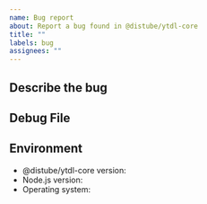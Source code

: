 ```yaml
---
name: Bug report
about: Report a bug found in @distube/ytdl-core
title: ""
labels: bug
assignees: ""
---
```


## Describe the bug
<!-- A clear and concise description of what the bug is. -->

## Debug File
<!-- Please upload your debug file by dragging and dropping it here (if any). -->

## Environment

- @distube/ytdl-core version:
- Node.js version:
- Operating system:
